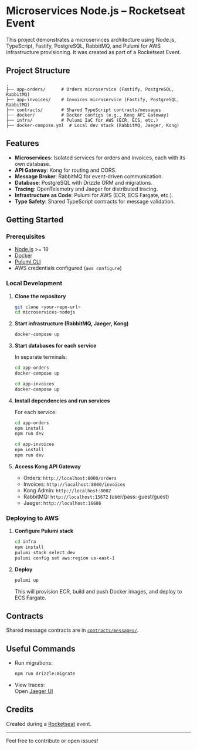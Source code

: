 # Microservices Node.js – Rocketseat Event

This project demonstrates a microservices architecture using Node.js, TypeScript, Fastify, PostgreSQL, RabbitMQ, and Pulumi for AWS infrastructure provisioning. It was created as part of a Rocketseat Event.

## Project Structure

```
.
├── app-orders/      # Orders microservice (Fastify, PostgreSQL, RabbitMQ)
├── app-invoices/    # Invoices microservice (Fastify, PostgreSQL, RabbitMQ)
├── contracts/       # Shared TypeScript contracts/messages
├── docker/          # Docker configs (e.g., Kong API Gateway)
├── infra/           # Pulumi IaC for AWS (ECR, ECS, etc.)
├── docker-compose.yml  # Local dev stack (RabbitMQ, Jaeger, Kong)
```

## Features

- **Microservices**: Isolated services for orders and invoices, each with its own database.
- **API Gateway**: Kong for routing and CORS.
- **Message Broker**: RabbitMQ for event-driven communication.
- **Database**: PostgreSQL with Drizzle ORM and migrations.
- **Tracing**: OpenTelemetry and Jaeger for distributed tracing.
- **Infrastructure as Code**: Pulumi for AWS (ECR, ECS Fargate, etc.).
- **Type Safety**: Shared TypeScript contracts for message validation.

## Getting Started

### Prerequisites

- [Node.js](https://nodejs.org/) >= 18
- [Docker](https://www.docker.com/)
- [Pulumi CLI](https://www.pulumi.com/docs/get-started/install/)
- AWS credentials configured (`aws configure`)

### Local Development

1. **Clone the repository**

   ```sh
   git clone <your-repo-url>
   cd microservices-nodejs
   ```

2. **Start infrastructure (RabbitMQ, Jaeger, Kong)**

   ```sh
   docker-compose up
   ```

3. **Start databases for each service**

   In separate terminals:

   ```sh
   cd app-orders
   docker-compose up
   ```

   ```sh
   cd app-invoices
   docker-compose up
   ```

4. **Install dependencies and run services**

   For each service:

   ```sh
   cd app-orders
   npm install
   npm run dev
   ```

   ```sh
   cd app-invoices
   npm install
   npm run dev
   ```

5. **Access Kong API Gateway**

   - Orders: `http://localhost:8000/orders`
   - Invoices: `http://localhost:8000/invoices`
   - Kong Admin: `http://localhost:8002`
   - RabbitMQ: `http://localhost:15672` (user/pass: guest/guest)
   - Jaeger: `http://localhost:16686`

### Deploying to AWS

1. **Configure Pulumi stack**

   ```sh
   cd infra
   npm install
   pulumi stack select dev
   pulumi config set aws:region us-east-1
   ```

2. **Deploy**

   ```sh
   pulumi up
   ```

   This will provision ECR, build and push Docker images, and deploy to ECS Fargate.

## Contracts

Shared message contracts are in [`contracts/messages/`](contracts/messages/).

## Useful Commands

- Run migrations:  
  ```sh
  npm run drizzle:migrate
  ```
- View traces:  
  Open [Jaeger UI](http://localhost:16686)

## Credits

Created during a [Rocketseat](https://rocketseat.com.br/) event.

---

Feel free to contribute or open issues!